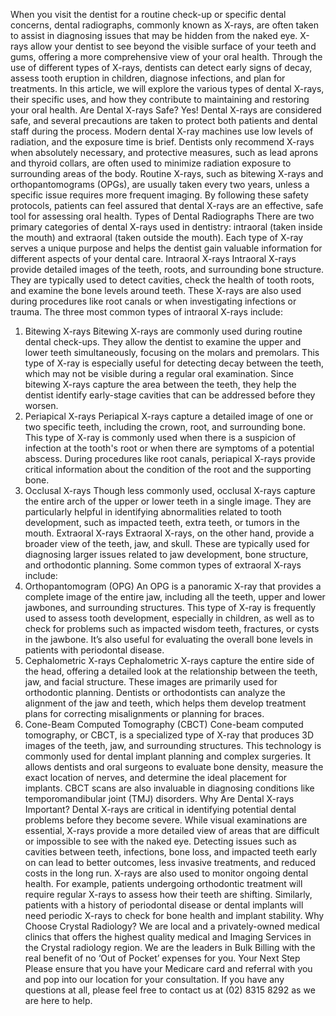 When you visit the dentist for a routine check-up or specific dental concerns, dental radiographs, commonly known as X-rays, are often taken to assist in diagnosing issues that may be hidden from the naked eye. X-rays allow your dentist to see beyond the visible surface of your teeth and gums, offering a more comprehensive view of your oral health. Through the use of different types of X-rays, dentists can detect early signs of decay, assess tooth eruption in children, diagnose infections, and plan for treatments.
In this article, we will explore the various types of dental X-rays, their specific uses, and how they contribute to maintaining and restoring your oral health.
Are Dental X-rays Safe?	
Yes! Dental X-rays are considered safe, and several precautions are taken to protect both patients and dental staff during the process. Modern dental X-ray machines use low levels of radiation, and the exposure time is brief. Dentists only recommend X-rays when absolutely necessary, and protective measures, such as lead aprons and thyroid collars, are often used to minimize radiation exposure to surrounding areas of the body.
Routine X-rays, such as bitewing X-rays and orthopantomograms (OPGs), are usually taken every two years, unless a specific issue requires more frequent imaging. By following these safety protocols, patients can feel assured that dental X-rays are an effective, safe tool for assessing oral health.
Types of Dental Radiographs
There are two primary categories of dental X-rays used in dentistry: intraoral (taken inside the mouth) and extraoral (taken outside the mouth). Each type of X-ray serves a unique purpose and helps the dentist gain valuable information for different aspects of your dental care.
Intraoral X-rays
Intraoral X-rays provide detailed images of the teeth, roots, and surrounding bone structure. They are typically used to detect cavities, check the health of tooth roots, and examine the bone levels around teeth. These X-rays are also used during procedures like root canals or when investigating infections or trauma. The three most common types of intraoral X-rays include:
1.	Bitewing X-rays Bitewing X-rays are commonly used during routine dental check-ups. They allow the dentist to examine the upper and lower teeth simultaneously, focusing on the molars and premolars. This type of X-ray is especially useful for detecting decay between the teeth, which may not be visible during a regular oral examination. Since bitewing X-rays capture the area between the teeth, they help the dentist identify early-stage cavities that can be addressed before they worsen.
2.	Periapical X-rays Periapical X-rays capture a detailed image of one or two specific teeth, including the crown, root, and surrounding bone. This type of X-ray is commonly used when there is a suspicion of infection at the tooth's root or when there are symptoms of a potential abscess. During procedures like root canals, periapical X-rays provide critical information about the condition of the root and the supporting bone.
3.	Occlusal X-rays Though less commonly used, occlusal X-rays capture the entire arch of the upper or lower teeth in a single image. They are particularly helpful in identifying abnormalities related to tooth development, such as impacted teeth, extra teeth, or tumors in the mouth.
Extraoral X-rays
Extraoral X-rays, on the other hand, provide a broader view of the teeth, jaw, and skull. These are typically used for diagnosing larger issues related to jaw development, bone structure, and orthodontic planning. Some common types of extraoral X-rays include:
1.	Orthopantomogram (OPG) An OPG is a panoramic X-ray that provides a complete image of the entire jaw, including all the teeth, upper and lower jawbones, and surrounding structures. This type of X-ray is frequently used to assess tooth development, especially in children, as well as to check for problems such as impacted wisdom teeth, fractures, or cysts in the jawbone. It’s also useful for evaluating the overall bone levels in patients with periodontal disease.
2.	Cephalometric X-rays Cephalometric X-rays capture the entire side of the head, offering a detailed look at the relationship between the teeth, jaw, and facial structure. These images are primarily used for orthodontic planning. Dentists or orthodontists can analyze the alignment of the jaw and teeth, which helps them develop treatment plans for correcting misalignments or planning for braces.
3.	Cone-Beam Computed Tomography (CBCT) Cone-beam computed tomography, or CBCT, is a specialized type of X-ray that produces 3D images of the teeth, jaw, and surrounding structures. This technology is commonly used for dental implant planning and complex surgeries. It allows dentists and oral surgeons to evaluate bone density, measure the exact location of nerves, and determine the ideal placement for implants. CBCT scans are also invaluable in diagnosing conditions like temporomandibular joint (TMJ) disorders.
Why Are Dental X-rays Important?
Dental X-rays are critical in identifying potential dental problems before they become severe. While visual examinations are essential, X-rays provide a more detailed view of areas that are difficult or impossible to see with the naked eye. Detecting issues such as cavities between teeth, infections, bone loss, and impacted teeth early on can lead to better outcomes, less invasive treatments, and reduced costs in the long run.
X-rays are also used to monitor ongoing dental health. For example, patients undergoing orthodontic treatment will require regular X-rays to assess how their teeth are shifting. Similarly, patients with a history of periodontal disease or dental implants will need periodic X-rays to check for bone health and implant stability.
Why Choose Crystal Radiology?
We are local and a privately-owned medical clinics that offers the highest quality medical and Imaging Services in the Crystal radiology region. We are the leaders in Bulk Billing with the real benefit of no ‘Out of Pocket’ expenses for you.
Your Next Step
Please ensure that you have your Medicare card and referral with you and pop into our location for your consultation. If you have any questions at all, please feel free to contact us at (02) 8315 8292 as we are here to help.

